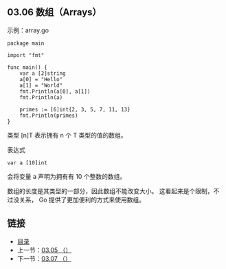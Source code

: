 ## 03.06 数组（Arrays）

示例：array.go

    package main

    import "fmt"

    func main() {
    	var a [2]string
    	a[0] = "Hello"
    	a[1] = "World"
    	fmt.Println(a[0], a[1])
    	fmt.Println(a)

    	primes := [6]int{2, 3, 5, 7, 11, 13}
    	fmt.Println(primes)
    }

类型 [n]T 表示拥有 n 个 T 类型的值的数组。

表达式

    var a [10]int

会将变量 a 声明为拥有有 10 个整数的数组。

数组的长度是其类型的一部分，因此数组不能改变大小。 这看起来是个限制，不过没关系， Go 提供了更加便利的方式来使用数组。

## 链接
* [目录](https://github.com/alphaxlvii/go-zh/blob/master/tour/directory.md)
* 上一节：[03.05 （）](https://github.com/alphaxlvii/go-zh/blob/master/tour/03.05.md)
* 下一节：[03.07 （）](https://github.com/alphaxlvii/go-zh/blob/master/tour/03.07.md)
